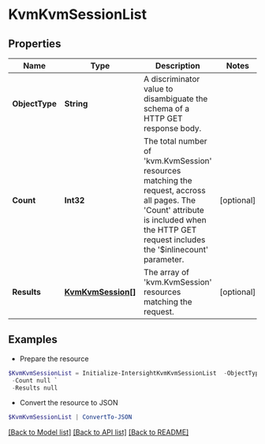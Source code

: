 # KvmKvmSessionList
## Properties

Name | Type | Description | Notes
------------ | ------------- | ------------- | -------------
**ObjectType** | **String** | A discriminator value to disambiguate the schema of a HTTP GET response body. | 
**Count** | **Int32** | The total number of &#39;kvm.KvmSession&#39; resources matching the request, accross all pages. The &#39;Count&#39; attribute is included when the HTTP GET request includes the &#39;$inlinecount&#39; parameter. | [optional] 
**Results** | [**KvmKvmSession[]**](KvmKvmSession.md) | The array of &#39;kvm.KvmSession&#39; resources matching the request. | [optional] 

## Examples

- Prepare the resource
```powershell
$KvmKvmSessionList = Initialize-IntersightKvmKvmSessionList  -ObjectType null `
 -Count null `
 -Results null
```

- Convert the resource to JSON
```powershell
$KvmKvmSessionList | ConvertTo-JSON
```

[[Back to Model list]](../README.md#documentation-for-models) [[Back to API list]](../README.md#documentation-for-api-endpoints) [[Back to README]](../README.md)

